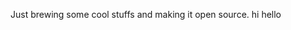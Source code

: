 Just brewing some cool stuffs and making it open source.
hi hello
<!---
rickievishal/rickievishal is a ✨ special ✨ repository because its `README.md` (this file) appears on your GitHub profile.
You can click the Preview link to take a look at your changes.
--->
